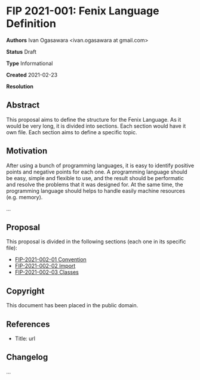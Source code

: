 # FIP 2021-001: Fenix Language Definition

<!--
Authors Full Name 1 <full.name1 at organization.com>, Full Name2 <full.name2 at organization.com>
-->
**Authors** Ivan Ogasawara <ivan.ogasawara at gmail.com>

<!--
Status [Draft | Accepted | Final | Deferred | Rejected | Withdrawn | Superseded | Active]
-->
**Status** Draft

<!--
Type: [Standards Track | Informational | Process]
-->
**Type** Informational

**Created** 2021-02-23

<!--
resolution: url to discussion (required for Accepted | Rejected | Withdrawn)
-->
**Resolution**


## Abstract

This proposal aims to define the structure for the Fenix Language. As it would
be very long, it is divided into sections. Each section would have it own file.
Each section aims to define a specific topic.

## Motivation

After using a bunch of programming languages, it is easy to identify positive
points and negative points for each one. A programming language should be
easy, simple and flexible to use, and the result should be performatic and
resolve the problems that it was designed for. At the same time, the
programming language should helps to handle easily machine resources
(e.g. memory).

...

## Proposal

This proposal is divided in the following sections (each one in its specific
file):

- [FIP-2021-002-01 Convention](FIP-2021-002-01-Convention.md)
- [FIP-2021-002-02 Import](FIP-2021-002-02-Import.md)
- [FIP-2021-002-03 Classes](FIP-2021-002-03-Classes.md)

## Copyright

This document has been placed in the public domain.

## References

<!--
In the references section ...
-->

* Title: url

## Changelog

<!--
In the Changelog ...
-->

...
